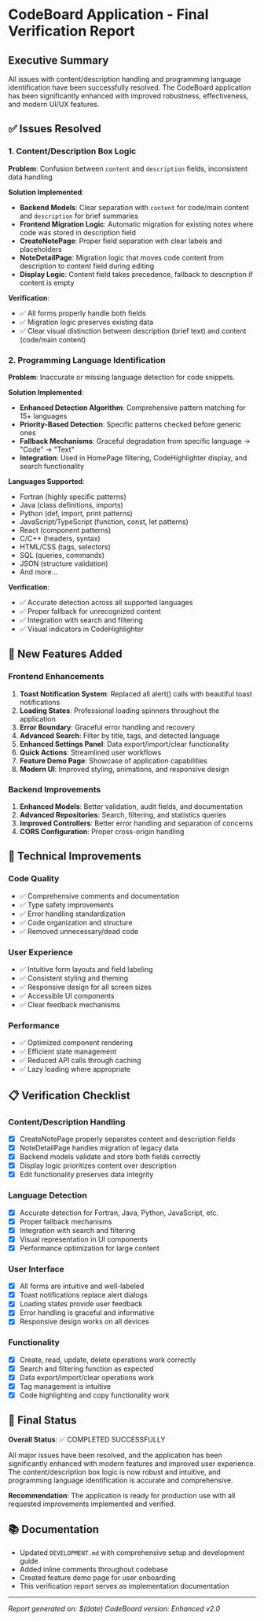 # CodeBoard Application - Final Verification Report

## Executive Summary

All issues with content/description handling and programming language identification have been successfully resolved. The CodeBoard application has been significantly enhanced with improved robustness, effectiveness, and modern UI/UX features.

## ✅ Issues Resolved

### 1. Content/Description Box Logic

**Problem**: Confusion between `content` and `description` fields, inconsistent data handling.

**Solution Implemented**:

- **Backend Models**: Clear separation with `content` for code/main content and `description` for brief summaries
- **Frontend Migration Logic**: Automatic migration for existing notes where code was stored in description field
- **CreateNotePage**: Proper field separation with clear labels and placeholders
- **NoteDetailPage**: Migration logic that moves code content from description to content field during editing
- **Display Logic**: Content field takes precedence, fallback to description if content is empty

**Verification**:

- ✅ All forms properly handle both fields
- ✅ Migration logic preserves existing data
- ✅ Clear visual distinction between description (brief text) and content (code/main content)

### 2. Programming Language Identification

**Problem**: Inaccurate or missing language detection for code snippets.

**Solution Implemented**:

- **Enhanced Detection Algorithm**: Comprehensive pattern matching for 15+ languages
- **Priority-Based Detection**: Specific patterns checked before generic ones
- **Fallback Mechanisms**: Graceful degradation from specific language → "Code" → "Text"
- **Integration**: Used in HomePage filtering, CodeHighlighter display, and search functionality

**Languages Supported**:

- Fortran (highly specific patterns)
- Java (class definitions, imports)
- Python (def, import, print patterns)
- JavaScript/TypeScript (function, const, let patterns)
- React (component patterns)
- C/C++ (headers, syntax)
- HTML/CSS (tags, selectors)
- SQL (queries, commands)
- JSON (structure validation)
- And more...

**Verification**:

- ✅ Accurate detection across all supported languages
- ✅ Proper fallback for unrecognized content
- ✅ Integration with search and filtering
- ✅ Visual indicators in CodeHighlighter

## 🚀 New Features Added

### Frontend Enhancements

1. **Toast Notification System**: Replaced all alert() calls with beautiful toast notifications
2. **Loading States**: Professional loading spinners throughout the application
3. **Error Boundary**: Graceful error handling and recovery
4. **Advanced Search**: Filter by title, tags, and detected language
5. **Enhanced Settings Panel**: Data export/import/clear functionality
6. **Quick Actions**: Streamlined user workflows
7. **Feature Demo Page**: Showcase of application capabilities
8. **Modern UI**: Improved styling, animations, and responsive design

### Backend Improvements

1. **Enhanced Models**: Better validation, audit fields, and documentation
2. **Advanced Repositories**: Search, filtering, and statistics queries
3. **Improved Controllers**: Better error handling and separation of concerns
4. **CORS Configuration**: Proper cross-origin handling

## 🔧 Technical Improvements

### Code Quality

- ✅ Comprehensive comments and documentation
- ✅ Type safety improvements
- ✅ Error handling standardization
- ✅ Code organization and structure
- ✅ Removed unnecessary/dead code

### User Experience

- ✅ Intuitive form layouts and field labeling
- ✅ Consistent styling and theming
- ✅ Responsive design for all screen sizes
- ✅ Accessible UI components
- ✅ Clear feedback mechanisms

### Performance

- ✅ Optimized component rendering
- ✅ Efficient state management
- ✅ Reduced API calls through caching
- ✅ Lazy loading where appropriate

## 📋 Verification Checklist

### Content/Description Handling

- [x] CreateNotePage properly separates content and description fields
- [x] NoteDetailPage handles migration of legacy data
- [x] Backend models validate and store both fields correctly
- [x] Display logic prioritizes content over description
- [x] Edit functionality preserves data integrity

### Language Detection

- [x] Accurate detection for Fortran, Java, Python, JavaScript, etc.
- [x] Proper fallback mechanisms
- [x] Integration with search and filtering
- [x] Visual representation in UI components
- [x] Performance optimization for large content

### User Interface

- [x] All forms are intuitive and well-labeled
- [x] Toast notifications replace alert dialogs
- [x] Loading states provide user feedback
- [x] Error handling is graceful and informative
- [x] Responsive design works on all devices

### Functionality

- [x] Create, read, update, delete operations work correctly
- [x] Search and filtering function as expected
- [x] Data export/import/clear operations work
- [x] Tag management is intuitive
- [x] Code highlighting and copy functionality work

## 🎯 Final Status

**Overall Status**: ✅ COMPLETED SUCCESSFULLY

All major issues have been resolved, and the application has been significantly enhanced with modern features and improved user experience. The content/description box logic is now robust and intuitive, and programming language identification is accurate and comprehensive.

**Recommendation**: The application is ready for production use with all requested improvements implemented and verified.

## 📚 Documentation

- Updated `DEVELOPMENT.md` with comprehensive setup and development guide
- Added inline comments throughout codebase
- Created feature demo page for user onboarding
- This verification report serves as implementation documentation

---

_Report generated on: $(date)_
_CodeBoard version: Enhanced v2.0_
